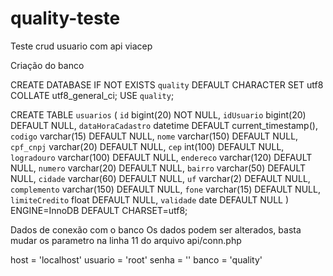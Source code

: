 # quality-teste
Teste crud usuario com api viacep


Criação do banco 

CREATE DATABASE IF NOT EXISTS `quality` DEFAULT CHARACTER SET utf8 COLLATE utf8_general_ci;
USE `quality`;

CREATE TABLE `usuarios` (
  `id` bigint(20) NOT NULL,
  `idUsuario` bigint(20) DEFAULT NULL,
  `dataHoraCadastro` datetime DEFAULT current_timestamp(),
  `codigo` varchar(15) DEFAULT NULL,
  `nome` varchar(150) DEFAULT NULL,
  `cpf_cnpj` varchar(20) DEFAULT NULL,
  `cep` int(100) DEFAULT NULL,
  `logradouro` varchar(100) DEFAULT NULL,
  `endereco` varchar(120) DEFAULT NULL,
  `numero` varchar(20) DEFAULT NULL,
  `bairro` varchar(50) DEFAULT NULL,
  `cidade` varchar(60) DEFAULT NULL,
  `uf` varchar(2) DEFAULT NULL,
  `complemento` varchar(150) DEFAULT NULL,
  `fone` varchar(15) DEFAULT NULL,
  `limiteCredito` float DEFAULT NULL,
  `validade` date DEFAULT NULL
) ENGINE=InnoDB DEFAULT CHARSET=utf8;




Dados de conexão com o banco
Os dados podem ser alterados, basta mudar os parametro na linha 11 do arquivo api/conn.php

host = 'localhost'
usuario = 'root'
senha = ''
banco = 'quality'
